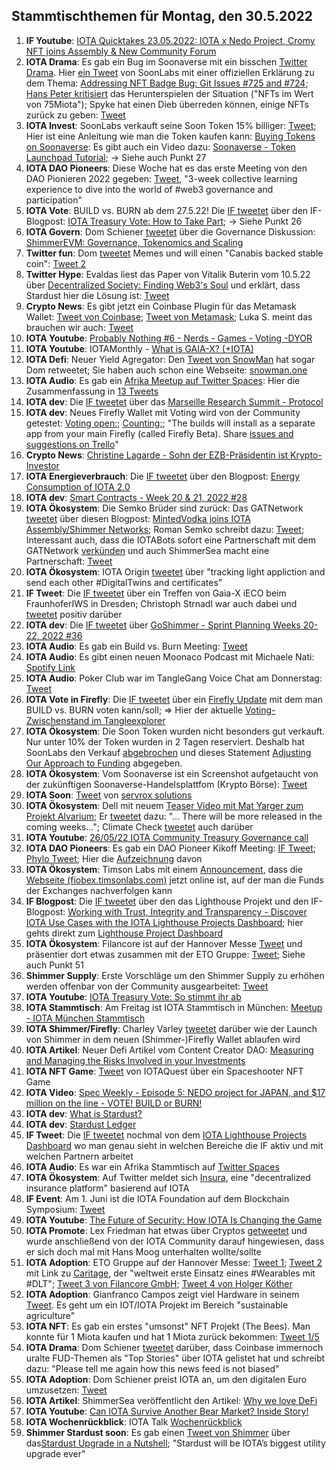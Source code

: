 ## Stammtischthemen für Montag, den 30.5.2022

1. **IF Youtube**: [IOTA Quicktakes 23.05.2022: IOTA x Nedo Project, Cromy NFT joins Assembly & New Community Forum](https://www.youtube.com/watch?v=FHjkLRXlidc<)
2. **IOTA Drama**: Es gab ein Bug im Soonaverse mit ein bisschen [Twitter Drama](https://twitter.com/MeowtaNFT/status/1528793550242033664?s=20&t=iXZkBi3YlfzySL6wWF9kZw). Hier [ein Tweet](https://twitter.com/soon_labs/status/1528938231089094657?s=20&t=iXZkBi3YlfzySL6wWF9kZw) von SoonLabs mit einer offiziellen Erklärung zu dem Thema: [Addressing NFT Badge Bug: Git Issues #725 and #724](https://docs.google.com/document/d/1YkPa-bmZbeChuxcYKLKEkRAJum-DLoV_jArKW62Tu9o/edit); [Hans Peter kritisiert](https://twitter.com/HansTechniq/status/1529018811747287042?s=20&t=37xLnltMu_VdmWdp1rYveA) das Herunterspielen der Situation ("NFTs im Wert von 75Miota"); Spyke hat einen Dieb überreden können, einige NFTs zurück zu geben: [Tweet](https://twitter.com/SpykeIota/status/1529470930254278657?s=20&t=7Tlq9qnyHwk7Avac2BDd_w)
3. **IOTA Invest**: SoonLabs verkauft seine Soon Token 15% billiger: [Tweet](https://twitter.com/soon_labs/status/1528966613235421184?s=20&t=iXZkBi3YlfzySL6wWF9kZw); Hier ist eine Anleitung wie man die Token kaufen kann: [Buying Tokens on Soonaverse](https://docs.soonaverse.com/en/token-launchpad/buying-tokens): Es gibt auch ein Video dazu: [Soonaverse - Token Launchpad Tutorial](https://www.youtube.com/watch?v=pj6xJqOAaT0); -> Siehe auch Punkt 27
4. **IOTA DAO Pioneers**: Diese Woche hat es das erste Meeting von den DAO Pionieren 2022 gegeben: [Tweet](https://twitter.com/iota/status/1528714868353794049?s=20&t=iXZkBi3YlfzySL6wWF9kZw), "3-week collective learning experience to dive into the world of #web3 governance and participation"
5. **IOTA Vote**: BUILD vs. BURN ab dem 27.5.22! Die [IF tweetet](https://twitter.com/iota/status/1529084815408091138?s=20&t=7ZHZsXTje3u2GDtf8NtbSA) über den IF-Blogpost: [IOTA Treasury Vote: How to Take Part](https://blog.iota.org/iota-treasury-vote-how-to-take-part/); -> Siehe Punkt 26 
6. **IOTA Govern**: Dom Schiener [tweetet](https://twitter.com/DomSchiener/status/1529033630181466119?s=20&t=7ZHZsXTje3u2GDtf8NtbSA) über die Governance Diskussion: [ShimmerEVM: Governance, Tokenomics and Scaling](https://govern.iota.org/t/discussion-shimmerevm-governance-tokenomics-and-scaling/1301)
7. **Twitter fun**: Dom [tweetet](https://twitter.com/DomSchiener/status/1529049585548681216?s=20&t=vmYLZbu4ab_SzlHyi0JmAA) Memes und will einen "Canabis backed stable coin": [Tweet 2](https://twitter.com/DomSchiener/status/1529166895491993601?s=20&t=44ZwuNuqV_SpV64t91uBCQ)
8. **Twitter Hype**: Evaldas liest das Paper von Vitalik Buterin vom 10.5.22 über [Decentralized Society: Finding Web3's Soul](https://papers.ssrn.com/sol3/papers.cfm?abstract_id=4105763) und erklärt, dass Stardust hier die Lösung ist: [Tweet](https://twitter.com/lunfardo314/status/1529175613751402496?s=20&t=vmYLZbu4ab_SzlHyi0JmAA)
9. **Crypto News**: Es gibt jetzt ein Coinbase Plugin für das Metamask Wallet: [Tweet von Coinbase](https://twitter.com/coinbase/status/1529131146625224707?s=20&t=44ZwuNuqV_SpV64t91uBCQ); [Tweet von Metamask](https://twitter.com/MetaMask/status/1529173679099158528?s=20&t=pa7CU--_pE4fxolhedAG4Q); Luka S. meint das brauchen wir auch: [Tweet](https://twitter.com/lukastanisic99/status/1529181909246529547?s=20&t=pa7CU--_pE4fxolhedAG4Q)
10. **IOTA Youtube**: [Probably Nothing #6 - Nerds - Games - Voting -DYOR](https://www.youtube.com/watch?v=c9oxKB2KR60)
11. **IOTA Youtube**: IOTAMonthly - [What is GAIA-X? (+IOTA)](https://www.youtube.com/watch?v=Uvh26oeS17I)
12. **IOTA Defi**: Neuer Yield Agregator: Den [Tweet von SnowMan](https://twitter.com/SnowMan_Finance/status/1529021606483271680?s=20&t=vmYLZbu4ab_SzlHyi0JmAA) hat sogar Dom retweetet; Sie haben auch schon eine Webseite: [snowman.one](https://www.snowman.one/)
13. **IOTA Audio**: Es gab ein [Afrika Meetup auf Twitter Spaces](https://twitter.com/IotaNigeria/status/1525563185461329920?s=20&t=pa7CU--_pE4fxolhedAG4Q): Hier die Zusammenfassung in [13 Tweets](https://twitter.com/IotaNigeria/status/1529168445203435520?s=20&t=pa7CU--_pE4fxolhedAG4Q)
14. **IOTA dev**: Die [IF tweetet](https://twitter.com/iota/status/1529145203873001474?s=20&t=pa7CU--_pE4fxolhedAG4Q) über das [Marseille Research Summit - Protocol](https://github.com/iotaledger/research-updates/discussions/35)
15. **IOTA dev**: Neues Firefly Wallet mit Voting wird von der Community getestet: [Voting open:](https://github.com/iotaledger/firefly/actions/runs/2379346609); [Counting:](https://github.com/iotaledger/firefly/actions/runs/2379347418); "The builds will install as a separate app from your main Firefly (called Firefly Beta). Share [issues and suggestions on Trello](https://trello.com/invite/b/t4hdVF1z/ca479a66e9e1b592b5ca6d65298bfd4a/firefly-voting-alpha-testing)"
16. **Crypto News**: [Christine Lagarde - Sohn der EZB-Präsidentin ist Krypto-Investor](https://www.btc-echo.de/schlagzeilen/christine-lagarde-sohn-der-ezb-praesidentin-ist-krypto-investor-143979/)
17. **IOTA Energieverbrauch**: Die [IF tweetet](https://twitter.com/iota/status/1529386806160068609?s=20&t=BTBx7lL7318pSb0tjsF8uA) über den Blogpost: [Energy Consumption of IOTA 2.0](https://blog.iota.org/energy-consumption-of-iota-2-0/)
18. **IOTA dev**: [Smart Contracts - Week 20 & 21, 2022 #28](https://github.com/iotaledger/engineering-updates/discussions/28)
19. **IOTA Ökosystem**: Die Semko Brüder sind zurück: Das GATNetwork [tweetet](https://twitter.com/gat_network/status/1529460028926828544?s=20&t=bBpKcJap-Q1Go7Ck4lCufA) über diesen Blogpost: [MintedVodka joins IOTA Assembly/Shimmer Networks](https://medium.com/gat-network/mintedvodka-joins-iota-assembly-shimmer-networks-8e77ffb92378); Roman Semko schreibt dazu: [Tweet](https://twitter.com/romansemko/status/1529461217475145728?s=20&t=7Tlq9qnyHwk7Avac2BDd_w); Interessant auch, dass die IOTABots sofort eine Partnerschaft mit dem GATNetwork [verkünden](https://twitter.com/iotabots/status/1530059976798097410?s=20&t=Wpo9NZI-3pvg00FJyjv8CA) und auch ShimmerSea macht eine Partnerschaft: [Tweet](https://twitter.com/ShimmerSeaDEX/status/1531168540149129217?s=20&t=Z0dxMnC3sNJcpqT36keldg)
20. **IOTA Ökosystem**: IOTA Origin [tweetet](https://twitter.com/origin_iota/status/1529446923974889474?s=20&t=sC6RSAdxOwZke5ZbWqezfQ) über "tracking light appliction and send each other #DigitalTwins and certificates"
21. **IF Tweet**: Die [IF tweetet](https://twitter.com/iota/status/1529468090634883078?s=20&t=tQQ8cXMVKpSV-oYMjXtakg) über ein Treffen von Gaia-X iECO beim FraunhoferIWS in Dresden; Christoph Strnadl war auch dabei und [tweetet](https://twitter.com/archimate/status/1529507028036730883?s=20&t=7Tlq9qnyHwk7Avac2BDd_w) positiv darüber
22. **IOTA dev**: Die [IF tweetet](https://twitter.com/iota/status/1529552888124538881?s=20&t=-e4FoCpnSulL4qsAda-d5g) über [GoShimmer - Sprint Planning Weeks 20-22, 2022 #36](https://twitter.com/iota/status/1529552888124538881?t=mnymEwBWza8-JjaB51QKqA&s=19)
23. **IOTA Audio**: Es gab ein Build vs. Burn Meeting: [Tweet](https://twitter.com/gregmart/status/1529600872132808706?s=20&t=Moeg3ZB9FtnSqcqc9gW5VA)
24. **IOTA Audio**: Es gibt einen neuen Moonaco Podcast mit Michaele Nati: [Spotify Link](https://open.spotify.com/episode/4poAh4QC4ewc2Pfy5F3p7q?si=uk4vhRaXTy-XSaAKgZs74w&nd=1)
25. **IOTA Audio**: Poker Club war im TangleGang Voice Chat am Donnerstag: [Tweet](https://twitter.com/GangTangleTalk/status/1529818572939177985?s=20&t=mmR69y5oUsIK0x2L1d-x5w)
26. **IOTA Vote in Firefly**: Die [IF tweetet](https://twitter.com/iota/status/1529850343353466885?s=20&t=0GXBwzzo8JAgV_cYuzObyw) über ein [Firefly Update](https://firefly.iota.org/) mit dem man BUILD vs. BURN voten kann/soll; => Hier der aktuelle [Voting-Zwischenstand im Tangleexplorer](https://thetangle.org/vote/c8529ff64ea191b437cd625af8b02fd0173bc94aae380ea4cc3367a651536cba)
27. **IOTA Ökosystem**: Die Soon Token wurden nicht besonders gut verkauft. Nur unter 10% der Token wurden in 2 Tagen reserviert. Deshalb hat SoonLabs den Verkauf [abgebrochen](https://twitter.com/soon_labs/status/1529918430928785408?s=20&t=Wpo9NZI-3pvg00FJyjv8CA) und dieses Statement [Adjusting Our Approach to Funding](https://soonlabs.medium.com/adjusting-our-approach-to-funding-b6a7bc588518) abgegeben.
28. **IOTA Ökosystem**: Vom Soonaverse ist ein Screenshot aufgetaucht von der zukünftigen Soonaverse-Handelsplattfom (Krypto Börse): [Tweet](https://twitter.com/IotaPoet/status/1529554945753681923?s=20&t=bBpKcJap-Q1Go7Ck4lCufA) 
29. **IOTA Soon**: [Tweet](https://twitter.com/servrox/status/1529524557509496836?s=20&t=7Tlq9qnyHwk7Avac2BDd_w) von [servrox solutions](https://twitter.com/servrox)
30. **IOTA Ökosystem**: Dell mit neuem [Teaser Video mit Mat Yarger zum Projekt Alvarium](https://www.dell.com/en-us/dt/video-collateral/project-alvarium-tracks-carbon-footprint-with-edge-solutions.htm); Er [tweetet](https://twitter.com/Mat_Yarger/status/1529930232567894016?s=20&t=Wpo9NZI-3pvg00FJyjv8CA) dazu: "... There will be more released in the coming weeks..."; Climate Check [tweetet](https://twitter.com/ClimateCHECK/status/1530513719842721797?s=20&t=hoZm8szwCaHUTkSw2R0JJA) auch darüber
31. **IOTA Youtube**: [26/05/22 IOTA Community Treasury Governance call](https://www.youtube.com/watch?v=51WGxsX5pI4)
32. **IOTA DAO Pioneers**: Es gab ein DAO Pioneer Kikoff Meeting: [IF Tweet](https://twitter.com/iota/status/1529809589373489152?s=20&t=Wpo9NZI-3pvg00FJyjv8CA); [Phylo Tweet](https://twitter.com/PhyloIota/status/1529831964433272832?s=20&t=Wpo9NZI-3pvg00FJyjv8CA); Hier die [Aufzeichnung](https://twitter.com/PhyloIota/status/1529841222734340097?s=20&t=UjK-Q8M2OmODwLJK75xC0A) davon
33. **IOTA Ökosystem**: Timson Labs mit einem [Announcement](https://twitter.com/TimsonLabs/status/1529944058776256512?s=20&t=meG3tIJHUv4PXr7aFY3o0Q), dass die [Webseite (fiobex.timsonlabs.com)](https://fiobex.timsonlabs.com/) jetzt online ist, auf der man die Funds der Exchanges nachverfolgen kann
34. **IF Blogpost**: Die [IF tweetet](https://twitter.com/iota/status/1530156879762030593?s=20&t=UjK-Q8M2OmODwLJK75xC0A) über den das Lighthouse Projekt und den IF-Blogpost: [Working with Trust, Integrity and Transparency - Discover IOTA Use Cases with the IOTA Lighthouse Projects Dashboard](https://blog.iota.org/working-with-trust-integrity-and-transparency/); hier gehts direkt zum [Lighthouse Project Dashboard](https://www.iota.org/solutions/lighthouse)
35. **IOTA Ökosystem**: Filancore ist auf der Hannover Messe [Tweet](https://twitter.com/FilancoreGmbH/status/1530119266888036352?s=20&t=UjK-Q8M2OmODwLJK75xC0A) und präsentier dort etwas zusammen mit der ETO Gruppe: [Tweet](https://twitter.com/EtoGruppe/status/1530114505145032704?s=20&t=UjK-Q8M2OmODwLJK75xC0A); Siehe auch Punkt 51
36. **Shimmer Supply**: Erste Vorschläge um den Shimmer Supply zu erhöhen werden offenbar von der Community ausgearbeitet: [Tweet](https://twitter.com/z_m_b/status/1530291266638036992?s=20&t=xFzNglaZ6p_BWyzQmGMUbw)
37. **IOTA Youtube**: [IOTA Treasury Vote: So stimmt ihr ab](https://www.youtube.com/watch?v=on65FCYizgg)
38. **IOTA Stammtisch**: Am Freitag ist IOTA Stammtisch in München: [Meetup - IOTA München Stammtisch](https://www.meetup.com/de-DE/IOTA-Muc/events/rjcftsydcjbfb/)
39. **IOTA Shimmer/Firefly**: Charley Varley [tweetet](https://twitter.com/c_varley/status/1530159693393539073?s=20&t=xFzNglaZ6p_BWyzQmGMUbw) darüber wie der Launch von Shimmer in dem neuen (Shimmer-)Firefly Wallet ablaufen wird
40. **IOTA Artikel**: Neuer Defi Artikel vom Content Creator DAO: [Measuring and Managing the Risks Involved in your Investments](https://medium.com/@iotacontentcreators/measuring-and-managing-the-risks-involved-in-your-investments-d157a2edd77e)
41. **IOTA NFT Game**: [Tweet](https://twitter.com/IotaQuest/status/1529491651810496513?s=20&t=wo7yndlCSO28kJg1Bzuauw) von IOTAQuest über ein Spaceshooter NFT Game
42. **IOTA Video**: [Spec Weekly - Episode 5: NEDO project for JAPAN, and $17 million on the line - VOTE! BUILD or BURN!](https://www.youtube.com/watch?v=JCiPgBv1n1s&t=132s)
43. **IOTA dev**: [What is Stardust?](https://github.com/iotaledger/chrysalis-docs/blob/35e189499094b316ffc85a01e02cff736e3adf1f/docs/introduction/what_is_stardust.md)
44. **IOTA dev**: [Stardust Ledger](https://github.com/iotaledger/chrysalis-docs/blob/35e189499094b316ffc85a01e02cff736e3adf1f/docs/protocol/stardust_ledger.md)
45. **IF Tweet**: Die [IF tweetet](https://twitter.com/iota/status/1530504173782982656?s=20&t=hoZm8szwCaHUTkSw2R0JJA) nochmal von dem [IOTA Lighthouse Projects Dashboard](https://www.iota.org/solutions/lighthouse) wo man genau sieht in welchen Bereiche die IF aktiv und mit welchen Partnern arbeitet
46. **IOTA Audio**: Es war ein Afrika Stammtisch auf [Twitter Spaces](https://twitter.com/IotaNigeria/status/1530804933460639744?s=20&t=OBobXFoNsjEEykGK5JjbBQ)
47. **IOTA Ökosystem**: Auf Twitter meldet sich [Insura](https://twitter.com/Insura_shimmer/status/1529917471045603342?s=20&t=OBobXFoNsjEEykGK5JjbBQ), eine "decentralized insurance platform" basierend auf IOTA 
48. **IF Event**: Am 1. Juni ist die IOTA Foundation auf dem Blockchain Symposium: [Tweet](https://twitter.com/iota/status/1530096692715978752?s=20&t=OBobXFoNsjEEykGK5JjbBQ)
49. **IOTA Youtube**: [The Future of Security: How IOTA Is Changing the Game](https://www.youtube.com/watch?app=desktop&v=BbtLRAHKf5g)
50. **IOTA Promote**: Lex Friedman hat etwas über Cryptos [getweetet](https://twitter.com/lexfridman/status/1364748112326180868?s=20&t=IX-jfTlmv1OogyCPGphElA) und wurde anschließend von der IOTA Community darauf hingewiesen, dass er sich doch mal mit Hans Moog unterhalten wollte/sollte
51. **IOTA Adoption**: ETO Gruppe auf der Hannover Messe: [Tweet 1](https://twitter.com/MS_filancore/status/1530999675834220544?s=20&t=28Hb1dTTtyetyocpbF_9ng); [Tweet 2](https://twitter.com/EtoGruppe/status/1531155069890183168?s=20&t=28Hb1dTTtyetyocpbF_9ng) mit Link zu [Caritage](https://www.hannovermesse.de/produkt/caritag/310526/N1476248), der "weltweit erste Einsatz eines #Wearables mit #DLT"; [Tweet 3 von Filancore GmbH](https://twitter.com/FilancoreGmbH/status/1531230576132382720?s=20&t=28Hb1dTTtyetyocpbF_9ng); [Tweet 4 von Holger Köther](https://twitter.com/HolgerKoether/status/1531251790968242176?s=20&t=fTZZwtmhbGyGtIT9v45CPA)
52. **IOTA Adoption**: Gianfranco Campos zeigt viel Hardware in seinem [Tweet](https://twitter.com/hassping/status/1530996169937104896?s=20&t=28Hb1dTTtyetyocpbF_9ng). Es geht um ein IOT/IOTA Projekt im Bereich "sustainable agriculture"
53. **IOTA NFT**: Es gab ein erstes "umsonst" NFT Projekt (The Bees). Man konnte für 1 Miota kaufen und hat 1 Miota zurück bekommen: [Tweet 1/5](https://twitter.com/_TheHive__/status/1530513558471163910?s=20&t=28Hb1dTTtyetyocpbF_9ng)
54. **IOTA Drama**: Dom Schiener [tweetet](https://twitter.com/DomSchiener/status/1529914704545599512?s=20&t=28Hb1dTTtyetyocpbF_9ng) darüber, dass Coinbase immernoch uralte FUD-Themen als "Top Stories" über IOTA gelistet hat und schreibt dazu: "Please tell me again how this news feed is not biased"
55. **IOTA Adoption**: Dom Schiener preist IOTA an, um den digitalen Euro umzusetzen: [Tweet](https://twitter.com/DomSchiener/status/1530820951872618499?s=20&t=uMBUxV88X_XNsUUHt6a0Fg)
56. **IOTA Artikel**: ShimmerSea veröffentlicht den Artikel: [Why we love DeFi](https://medium.com/@shimmerseadefi/why-we-love-defi-5e6acfb3ae53)
57. **IOTA Youtube**: [Can IOTA Survive Another Bear Market? Inside Story!](https://www.youtube.com/watch?v=q2C88QJ0Xko&feature=youtu.be)
58. **IOTA Wochenrückblick**: IOTA Talk [Wochenrückblick](https://www.iota-talk.com/index.php?article/189-week-in-review-may-22th-to-28th-2022/)
59. **Shimmer Stardust soon**: Es gab einen [Tweet von Shimmer](https://twitter.com/shimmernet/status/1531262991978602496?s=20&t=puXkgr-jChWeET6Bg1M_-w) über das[Stardust Upgrade in a Nutshell](https://blog.shimmer.network/stardust-upgrade-in-a-nutshell/); "Stardust will be IOTA’s biggest utility upgrade ever"



